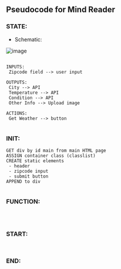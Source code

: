 ## Pseudocode for Mind Reader

### STATE:

 - Schematic:
 
![image](https://user-images.githubusercontent.com/101759410/192631172-4b155126-0860-4018-a801-74d806e03a44.png)



```

INPUTS:
 Zipcode field --> user input
  
OUTPUTS:
 City --> API
 Temperature --> API
 Condition --> API
 Other Info --> Upload image

ACTIONS:
 Get Weather --> button
 
```

### INIT:
```
GET div by id main from main HTML page
ASSIGN container class (classlist)
CREATE static elements
 - header
 - zipcode input
 - submit button
APPEND to div
  
```

### FUNCTION:
 
```js

 
 ```
 
 
 ### START:
 ```

 
 ```
 
 
 ### END:
 ```
 
 ```
